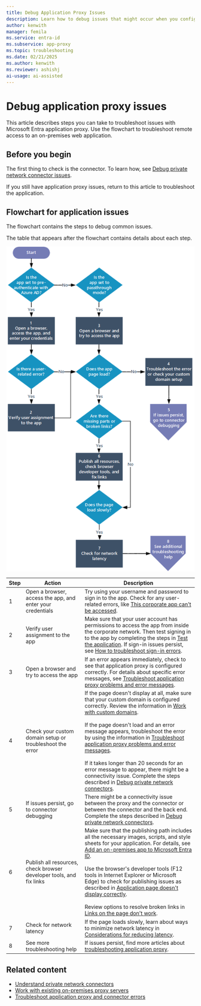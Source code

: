 ```yaml
---
title: Debug Application Proxy Issues
description: Learn how to debug issues that might occur when you configure Microsoft Entra application proxy.
author: kenwith
manager: femila
ms.service: entra-id
ms.subservice: app-proxy
ms.topic: troubleshooting
ms.date: 02/21/2025
ms.author: kenwith
ms.reviewer: ashishj
ai-usage: ai-assisted
---
```


# Debug application proxy issues

This article describes steps you can take to troubleshoot issues with Microsoft Entra application proxy. Use the flowchart to troubleshoot remote access to an on-premises web application.

## Before you begin

The first thing to check is the connector. To learn how, see [Debug private network connector issues](application-proxy-debug-connectors.md).

If you still have application proxy issues, return to this article to troubleshoot the application.  

## Flowchart for application issues

The flowchart contains the steps to debug common issues.

The table that appears after the flowchart contains details about each step.

![Diagram of a flowchart that shows steps to debug an application for application proxy issues.](media/application-proxy-debug-apps/application-proxy-apps-debugging-flowchart.png)

| Step | Action | Description |
|---------|---------|---------|
|1 | Open a browser, access the app, and enter your credentials | Try using your username and password to sign in to the app. Check for any user-related errors, like [This corporate app can't be accessed](application-proxy-sign-in-bad-gateway-timeout-error.md). |
|2 | Verify user assignment to the app | Make sure that your user account has permissions to access the app from inside the corporate network. Then test signing in to the app by completing the steps in [Test the application](application-proxy-add-on-premises-application.md#test-the-application). If sign-in issues persist, see [How to troubleshoot sign-in errors](~/identity/monitoring-health/concept-provisioning-logs.md?context=azure/active-directory/manage-apps/context/manage-apps-context).  |
|3 | Open a browser and try to access the app | If an error appears immediately, check to see that application proxy is configured correctly. For details about specific error messages, see [Troubleshoot application proxy problems and error messages](application-proxy-troubleshoot.md).  |
|4 | Check your custom domain setup or troubleshoot the error | If the page doesn't display at all, make sure that your custom domain is configured correctly. Review the information in [Work with custom domains](how-to-configure-custom-domain.md).<br></br>If the page doesn't load and an error message appears, troubleshoot the error by using the information in [Troubleshoot application proxy problems and error messages](application-proxy-troubleshoot.md). <br></br>If it takes longer than 20 seconds for an error message to appear, there might be a connectivity issue. Complete the steps described in [Debug private network connectors](application-proxy-debug-connectors.md).  |
|5 | If issues persist, go to connector debugging | There might be a connectivity issue between the proxy and the connector or between the connector and the back end. Complete the steps described in [Debug private network connectors](application-proxy-debug-connectors.md). |
|6 | Publish all resources, check browser developer tools, and fix links | Make sure that the publishing path includes all the necessary images, scripts, and style sheets for your application. For details, see [Add an on-premises app to Microsoft Entra ID](application-proxy-add-on-premises-application.md). <br></br>Use the browser's developer tools (F12 tools in Internet Explorer or Microsoft Edge) to check for publishing issues as described in [Application page doesn't display correctly](application-proxy-page-appearance-broken-problem.md). <br></br>Review options to resolve broken links in [Links on the page don't work](application-proxy-page-links-broken-problem.md). |
|7 | Check for network latency | If the page loads slowly, learn about ways to minimize network latency in [Considerations for reducing latency](application-proxy-network-topology.md#considerations-for-reducing-latency). |
|8 | See more troubleshooting help | If issues persist, find more articles about [troubleshooting application proxy](application-proxy-troubleshoot.md). |

## Related content

- [Understand private network connectors](application-proxy-connectors.md)
- [Work with existing on-premises proxy servers](application-proxy-configure-connectors-with-proxy-servers.md)
- [Troubleshoot application proxy and connector errors](application-proxy-troubleshoot.md)
